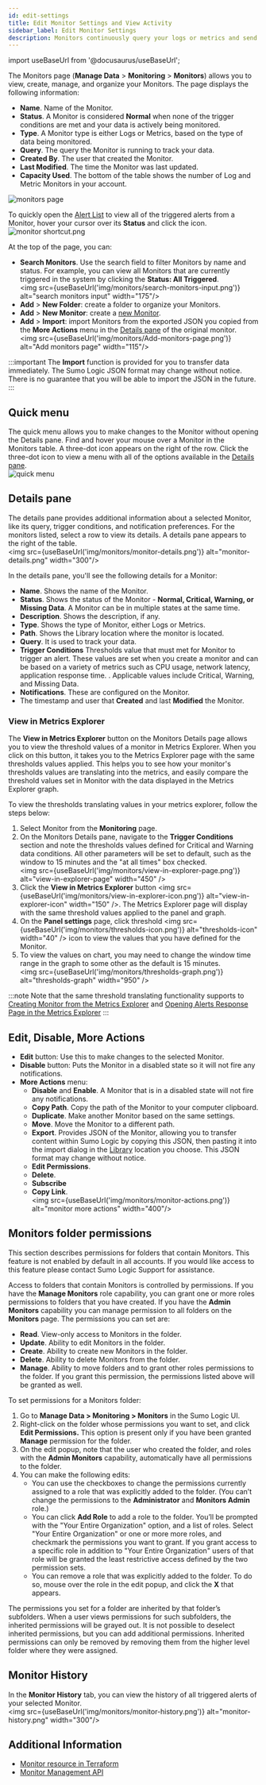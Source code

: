 ```yaml
---
id: edit-settings
title: Edit Monitor Settings and View Activity
sidebar_label: Edit Monitor Settings
description: Monitors continuously query your logs or metrics and send notifications when specific events occur, such as critical, warning, and missing data.
---
```


import useBaseUrl from '@docusaurus/useBaseUrl';

The Monitors page (**Manage Data** > **Monitoring** > **Monitors**) allows you to view, create, manage, and organize your Monitors. The page displays the following information:
* **Name**. Name of the Monitor.
* **Status**. A Monitor is considered **Normal** when none of the trigger conditions are met and your data is actively being monitored.
* **Type**. A Monitor type is either Logs or Metrics, based on the type of data being monitored.
* **Query**. The query the Monitor is running to track your data.
* **Created By**. The user that created the Monitor.
* **Last Modified**. The time the Monitor was last updated.
* **Capacity Used**. The bottom of the table shows the number of Log and Metric Monitors in your account.

![monitors page](/img/monitors/monitors-page.png)

To quickly open the [Alert List](alert-response.md) to view all of the triggered alerts from a Monitor, hover your cursor over its **Status** and click the icon.<br/> ![monitor shortcut.png](/img/monitors/monitors-shortcut.png)

At the top of the page, you can:
* **Search Monitors**. Use the search field to filter Monitors by name and status. For example, you can view all Monitors that are currently triggered in the system by clicking the **Status: All Triggered**. <br/><img src={useBaseUrl('img/monitors/search-monitors-input.png')} alt="search monitors input" width="175"/>
* **Add** > **New Folder**: create a folder to organize your Monitors.
* **Add** > **New Monitor**: create a [new Monitor](#add-a-monitor).
* **Add** > **Import**: import Monitors from the exported JSON you copied from the **More Actions** menu in the [Details pane](#details-pane) of the original monitor.<br/><img src={useBaseUrl('img/monitors/Add-monitors-page.png')} alt="Add monitors page" width="115"/>


:::important
The **Import** function is provided for you to transfer data immediately. The Sumo Logic JSON format may change without notice. There is no guarantee that you will be able to import the JSON in the future.
:::

## Quick menu

The quick menu allows you to make changes to the Monitor without opening the Details pane. Find and hover your mouse over a Monitor in the Monitors table. A three-dot icon appears on the right of the row. Click the three-dot icon to view a menu with all of the options available in the [Details pane](#details-pane).<br/>![quick menu](/img/monitors/quick-menu-monitors.png)

## Details pane

The details pane provides additional information about a selected Monitor, like its query, trigger conditions, and notification preferences. For the monitors listed, select a row to view its details. A details pane appears to the right of the table.<br/><img src={useBaseUrl('img/monitors/monitor-details.png')} alt="monitor-details.png" width="300"/>

In the details pane, you'll see the following details for a Monitor:

* **Name**. Shows the name of the Monitor.
* **Status**. Shows the status of the Monitor - **Normal, Critical, Warning, or Missing Data**. A Monitor can be in multiple states at the same time.
* **Description**. Shows the description, if any.
* **Type**. Shows the type of Monitor, either Logs or Metrics.
* **Path**. Shows the Library location where the monitor is located.
* **Query**. It is used to track your data. 
* **Trigger Conditions** Thresholds value that must met for Monitor to trigger an alert. These values are set when you create a monitor and can be based on a variety of metrics such as CPU usage, network latency, application response time. . Applicable values include Critical, Warning, and Missing Data.
* **Notifications**. These are configured on the Monitor.
* The timestamp and user that **Created** and last **Modified** the Monitor.

### View in Metrics Explorer

The **View in Metrics Explorer** button on the Monitors Details page allows you to view the threshold values of a monitor in Metrics Explorer. When you click on this button, it takes you to the Metrics Explorer page with the same thresholds values applied. This helps you to see how your monitor's thresholds values are translating into the metrics, and easily compare the threshold values set in Monitor with the data displayed in the Metrics Explorer graph.

To view the thresholds translating values in your metrics explorer, follow the steps below:
1. Select Monitor from the **Monitoring** page.
1. On the Monitors Details pane, navigate to the **Trigger Conditions** section and note the thresholds values defined for Critical and Warning data conditions. All other parameters will be set to default, such as the window to 15 minutes and the "at all times" box checked. <br/><img src={useBaseUrl('img/monitors/view-in-explorer-page.png')} alt="view-in-explorer-page" width="450" />
1. Click the **View in Metrics Explorer** button <img src={useBaseUrl('img/monitors/view-in-explorer-icon.png')} alt="view-in-explorer-icon" width="150" />. The Metrics Explorer page will display with the same threshold values applied to the panel and graph.
1. On the **Panel settings** page, click threshold <img src={useBaseUrl('img/monitors/thresholds-icon.png')} alt="thresholds-icon" width="40" /> icon to view the values that you have defined for the Monitor.
1. To view the values on chart, you may need to change the window time range in the graph to some other as the default is 15 minutes. <br/><img src={useBaseUrl('img/monitors/thresholds-graph.png')} alt="thresholds-graph" width="950" />

:::note
Note that the same threshold translating functionality supports to [Creating Monitor from the Metrics Explorer](/docs/alerts/monitors/create-monitor/#from-your-metrics-explorer) and [Opening Alerts Response Page in the Metrics Explorer](/docs/alerts/monitors/alert-response/#translating-thresholds)
:::

## Edit, Disable, More Actions

* **Edit** button: Use this to make changes to the selected Monitor.
* **Disable** button: Puts the Monitor in a disabled state so it will not fire any notifications.
* **More Actions** menu:
  * **Disable** and **Enable**. A Monitor that is in a disabled state will not fire any notifications.
  * **Copy Path**. Copy the path of the Monitor to your computer clipboard.
  * **Duplicate**. Make another Monitor based on the same settings.
  * **Move**. Move the Monitor to a different path.
  * **Export**. Provides JSON of the Monitor, allowing you to transfer content within Sumo Logic by copying this JSON, then pasting it into the import dialog in the [Library](/docs/get-started/library) location you choose. This JSON format may change without notice. 
  * **Edit Permissions**.
  * **Delete**.
  * **Subscribe**
  * **Copy Link**.<br/><img src={useBaseUrl('img/monitors/monitor-actions.png')} alt="monitor more actions" width="400"/>

## Monitors folder permissions

This section describes permissions for folders that contain Monitors. This feature is not enabled by default in all accounts. If you would like access to this feature please contact Sumo Logic Support for assistance.

Access to folders that contain Monitors is controlled by permissions. If you have the **Manage Monitors** role capability, you can grant one or more roles permissions to folders that you have created. If you have the **Admin Monitors** capability you can manage permission to all folders on the **Monitors** page. The permissions you can set are:

* **Read**. View-only access to Monitors in the folder.
* **Update**. Ability to edit Monitors in the folder.
* **Create**. Ability to create new Monitors in the folder.
* **Delete**. Ability to delete Monitors from the folder.
* **Manage**. Ability to move folders and to grant other roles permissions to the folder. If you grant this permission, the permissions listed above will be granted as well.

To set permissions for a Monitors folder:
1. Go to **Manage Data > Monitoring > Monitors** in the Sumo Logic UI.
2. Right-click on the folder whose permissions you want to set, and click **Edit Permissions.**
This option is present only if you have been granted **Manage** permission for the folder.
3. On the edit popup, note that the user who created the folder, and roles with the **Admin Monitors** capability, automatically have all permissions to the folder.  
4. You can make the following edits:
    * You can use the checkboxes to change the permissions currently assigned to a role that was explicitly added to the folder. (You can’t change the permissions to the **Administrator** and **Monitors Admin** role.)
    * You can click **Add Role** to add a role to the folder. You’ll be prompted with the "Your Entire Organization" option, and a list of roles. Select "Your Entire Organization" or one or more more roles, and checkmark the permissions you want to grant. If you grant access to a specific role in addition to "Your Entire Organization" users of that role will be granted the least restrictive access defined by the two permission sets.
    * You can remove a role that was explicitly added to the folder. To do so, mouse over the role in the edit popup, and click the **X** that appears.

The permissions you set for a folder are inherited by that folder’s subfolders. When a user views permissions for such subfolders, the inherited permissions will be grayed out. It is not possible to deselect inherited permissions, but you can add additional permissions. Inherited permissions can only be removed by removing them from the higher level folder where they were assigned.

## Monitor History

In the **Monitor History** tab, you can view the history of all triggered alerts of your selected Monitor.<br/><img src={useBaseUrl('img/monitors/monitor-history.png')} alt="monitor-history.png" width="300"/>

## Additional Information

* [Monitor resource in Terraform](https://registry.terraform.io/providers/SumoLogic/sumologic/latest/docs/resources/monitor) 
* [Monitor Management API](/docs/api/monitors-management)
